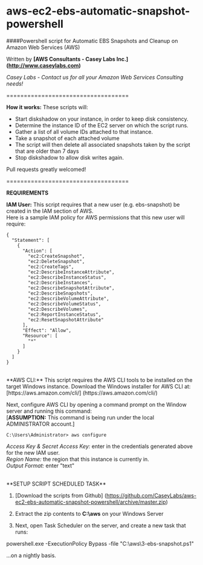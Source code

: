 aws-ec2-ebs-automatic-snapshot-powershell
===================================

####Powershell script for Automatic EBS Snapshots and Cleanup on Amazon Web Services (AWS)

Written by **[AWS Consultants - Casey Labs Inc.] (http://www.caseylabs.com)**

*Casey Labs - Contact us for all your Amazon Web Services Consulting needs!*

===================================

**How it works:**
These scripts will:
- Start diskshadow on your instance, in order to keep disk consistency.
- Determine the instance ID of the EC2 server on which the script runs.
- Gather a list of all volume IDs attached to that instance.
- Take a snapshot of each attached volume
- The script will then delete all associated snapshots taken by the script that are older than 7 days
- Stop diskshadow to allow disk writes again.


Pull requests greatly welcomed!

===================================

**REQUIREMENTS**

**IAM User:** This script requires that a new user (e.g. ebs-snapshot) be created in the IAM section of AWS.  
Here is a sample IAM policy for AWS permissions that this new user will require:

```
{
  "Statement": [
    {
      "Action": [
        "ec2:CreateSnapshot",
        "ec2:DeleteSnapshot",
        "ec2:CreateTags",
        "ec2:DescribeInstanceAttribute",
        "ec2:DescribeInstanceStatus",
        "ec2:DescribeInstances",
        "ec2:DescribeSnapshotAttribute",
        "ec2:DescribeSnapshots",
        "ec2:DescribeVolumeAttribute",
        "ec2:DescribeVolumeStatus",
        "ec2:DescribeVolumes",
        "ec2:ReportInstanceStatus",
        "ec2:ResetSnapshotAttribute"
      ],
      "Effect": "Allow",
      "Resource": [
        "*"
      ]
    }
  ]
}
```
<br />
**AWS CLI:** This script requires the AWS CLI tools to be installed on the target Windows instance.  
Download the Windows installer for AWS CLI at: [https://aws.amazon.com/cli/] (https://aws.amazon.com/cli/)

Next, configure AWS CLI by opening a command prompt on the Window server and running this command:   
[**ASSUMPTION:** This command is being run under the local ADMINISTRATOR account.]
```
C:\Users\Administrator> aws configure
```

_Access Key & Secret Access Key:_ enter in the credentials generated above for the new IAM user.  
_Region Name:_ the region that this instance is currently in.  
_Output Format:_ enter "text"  

<br />
**SETUP SCRIPT SCHEDULED TASK**

1) [Download the scripts from Github] (https://github.com/CaseyLabs/aws-ec2-ebs-automatic-snapshot-powershell/archive/master.zip)

2) Extract the zip contents to **C:\aws** on your Windows Server

3) Next, open Task Scheduler on the server, and create a new task that runs:

powershell.exe -ExecutionPolicy Bypass -file "C:\aws\3-ebs-snapshot.ps1"

...on a nightly basis.
